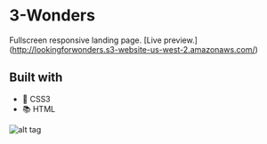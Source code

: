 # 3-Wonders
Fullscreen responsive landing page. [Live preview.] (http://lookingforwonders.s3-website-us-west-2.amazonaws.com/)
## Built with

  * :art: CSS3
  * :books: HTML

![alt tag](https://s3-us-west-2.amazonaws.com/lookingforwonders/wonders.jpg "Preview")
